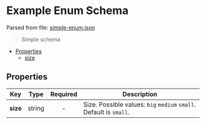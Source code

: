 # __Example Enum Schema__
Parsed from file: [simple-enum.json](https://github.com/McCastles/JMC/blob/master/examples/simple/simple-enum.json)

> Simple schema
* [Properties](#properties)
	* [size](#properties)
## __Properties__

|Key|Type|Required|Description|
|-|:-:|:-:|-|
|__size__|string|-|Size. Possible values: `big` `medium` `small`. Default is `small`.|